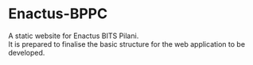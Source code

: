 # Enactus-BPPC
A static website for Enactus BITS Pilani. <br>
It is prepared to finalise the basic structure for the web application to be developed.
